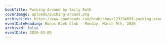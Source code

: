 ```yaml
---
bookTitle: Pucking Around by Emily Rath
coverImage: uploads/pucking-around.png
archiveLink: https://www.goodreads.com/book/show/123194693-pucking-around
eventDateHeading: Bonus Book Club - Monday, March 9th, 2026
archived: false
eventDate: 2026-03-09
---
```


